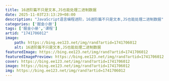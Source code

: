 ```yaml
---
title: 16进阶篇不只是文本,JS也能处理二进制数据
date: 2025-11-03T23:13:29+08:00
description: "JavaScript语言编程进阶，16进阶篇不只是文本,JS也能处理二进制数据"
categories: ['掘金小册']
tags: ['掘金小册','课程']
artid: "1741706012"
image:
    path: https://bing.ee123.net/img/rand?artid=1741706012
    alt: 16进阶篇不只是文本,JS也能处理二进制数据
featuredImage: https://bing.ee123.net/img/rand?artid=1741706012
featuredImagePreview: https://bing.ee123.net/img/rand?artid=1741706012
cover: https://bing.ee123.net/img/rand?artid=1741706012
image: https://bing.ee123.net/img/rand?artid=1741706012
img: https://bing.ee123.net/img/rand?artid=1741706012
---
```


